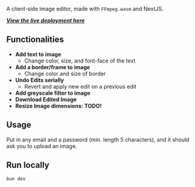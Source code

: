 A client-side image editor, made with `FFmpeg.wasm` and NextJS.

[***View the live deployment here***](https://image-editor-ten-drab.vercel.app/)

## Functionalities

* **Add text to image**
  * Change color, size, and font-face of the text
* **Add a border/frame to image**
  * Change color and size of border
* **Undo Edits serially**
  * Revert and apply new edit on a previous edit
* **Add greyscale filter to image**
* **Download Edited Image**
* **Resize Image dimensions: TODO!**

## Usage

Put in any email and a password (min. length 5 characters), and it should ask you to upload an image.

## Run locally

```bash
bun dev
```
